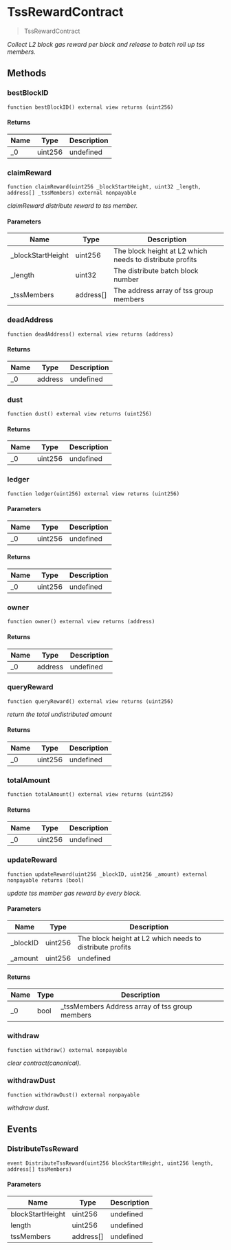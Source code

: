 # TssRewardContract



> TssRewardContract



*Collect L2 block gas reward per block and release to batch roll up tss members.*

## Methods

### bestBlockID

```solidity
function bestBlockID() external view returns (uint256)
```






#### Returns

| Name | Type | Description |
|---|---|---|
| _0 | uint256 | undefined

### claimReward

```solidity
function claimReward(uint256 _blockStartHeight, uint32 _length, address[] _tssMembers) external nonpayable
```



*claimReward distribute reward to tss member.*

#### Parameters

| Name | Type | Description |
|---|---|---|
| _blockStartHeight | uint256 | The block height at L2 which needs to distribute profits
| _length | uint32 | The distribute batch block number
| _tssMembers | address[] | The address array of tss group members

### deadAddress

```solidity
function deadAddress() external view returns (address)
```






#### Returns

| Name | Type | Description |
|---|---|---|
| _0 | address | undefined

### dust

```solidity
function dust() external view returns (uint256)
```






#### Returns

| Name | Type | Description |
|---|---|---|
| _0 | uint256 | undefined

### ledger

```solidity
function ledger(uint256) external view returns (uint256)
```





#### Parameters

| Name | Type | Description |
|---|---|---|
| _0 | uint256 | undefined

#### Returns

| Name | Type | Description |
|---|---|---|
| _0 | uint256 | undefined

### owner

```solidity
function owner() external view returns (address)
```






#### Returns

| Name | Type | Description |
|---|---|---|
| _0 | address | undefined

### queryReward

```solidity
function queryReward() external view returns (uint256)
```



*return the total undistributed amount*


#### Returns

| Name | Type | Description |
|---|---|---|
| _0 | uint256 | undefined

### totalAmount

```solidity
function totalAmount() external view returns (uint256)
```






#### Returns

| Name | Type | Description |
|---|---|---|
| _0 | uint256 | undefined

### updateReward

```solidity
function updateReward(uint256 _blockID, uint256 _amount) external nonpayable returns (bool)
```



*update tss member gas reward by every block.*

#### Parameters

| Name | Type | Description |
|---|---|---|
| _blockID | uint256 | The block height at L2 which needs to distribute profits
| _amount | uint256 | undefined

#### Returns

| Name | Type | Description |
|---|---|---|
| _0 | bool | _tssMembers Address array of tss group members

### withdraw

```solidity
function withdraw() external nonpayable
```



*clear contract(canonical).*


### withdrawDust

```solidity
function withdrawDust() external nonpayable
```



*withdraw dust.*




## Events

### DistributeTssReward

```solidity
event DistributeTssReward(uint256 blockStartHeight, uint256 length, address[] tssMembers)
```





#### Parameters

| Name | Type | Description |
|---|---|---|
| blockStartHeight  | uint256 | undefined |
| length  | uint256 | undefined |
| tssMembers  | address[] | undefined |



